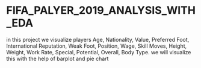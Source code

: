 # FIFA_PALYER_2019_ANALYSIS_WITH_EDA
in this project we visualize players Age, Nationality, Value, Preferred Foot, International Reputation, Weak Foot, Position, Wage, Skill Moves, Height, Weight, Work Rate, Special, Potential, Overall, Body Type. we will visualize this with the help of barplot and pie chart
